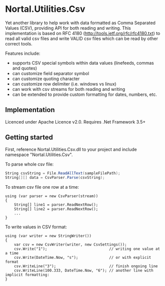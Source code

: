 Nortal.Utilities.Csv
====================================

Yet another library to help work with data formatted as Comma Separated Values (CSV), providing API for both reading and writing.
This implementation is based on RFC 4180 (http://tools.ietf.org/rfc/rfc4180.txt) to read all valid csv files and write VALID csv files which can be read by other correct tools.

Features include:
* supports CSV special symbols within data values (linefeeds, commas and quotes)
* can customize field separator symbol
* can customize quoting character
* can customize row delimiter (i.e. windows vs linux)
* can work with csv streams for both reading and writing
* can be extended to provide custom formatting for dates, numbers, etc.

Implementation
-----------------
Licenced under Apache Licence v2.0.
Requires .Net Framework 3.5+

Getting started
---------------

First, reference Nortal.Utilities.Csv.dll to your project and include namespace "Nortal.Utilities.Csv".

To parse whole csv file: 

```csharp
String csvString = File.ReadAllText(sampleFilePath);
String[][] data = CsvParser.Parse(csvString);
```

To stream csv file one row at a time:

	using (var parser = new CsvParser(stream))
	{
		String[] line1 = parser.ReadNextRow();
		String[] line2 = parser.ReadNextRow();
		...
	}

To write values in CSV format:

	using (var writer = new StringWriter())
	{
		var csv = new CsvWriter(writer, new CsvSettings());
		csv.Write("1");                            // writing one value at a time
		csv.Write(DateTime.Now, "s");              // or with explicit format
		csv.WriteLine("3");                        // finish ongoing line
		csv.WriteLine(100.333, DateTime.Now, "6"); // another line with implicit formatting:
	}
